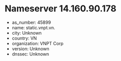 # Nameserver 14.160.90.178

* as_number: 45899
* name: static.vnpt.vn.
* city: Unknown
* country: VN
* organization: VNPT Corp
* version: Unknown
* dnssec: Unknown
